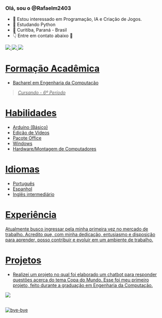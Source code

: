 ### Olá, sou o @Rafaelm2403
- 👀 Estou interessado em Programação, IA e Criação de Jogos.
- 🌱 Estudando Python
- 📍 Curitiba, Paraná - Brasil
- 👇 Entre em contato abaixo 📩

<div>
 <a href="mailto:rafaelmirran@gmail.com"><img src="https://img.shields.io/badge/Gmail-D14836?style=for-the-badge&logo=gmail&logoColor=white"/> 
 <a href="https://api.whatsapp.com/send?phone=5541995836768"><img src="https://img.shields.io/badge/WhatsApp-25D366?style=for-the-badge&logo=whatsapp&logoColor=white"/>
 <a href="https://t.me/+5541995836768"><img src="https://img.shields.io/badge/Telegram-2CA5E0?style=for-the-badge&logo=telegram&logoColor=white"/>
  
</div>



# Formação Acadêmica
       
- Bacharel em Engenharia da Computação
 > _Cursando - 6º Período_




# Habilidades
- Arduíno (Básico)
- Edição de Vídeos
- Pacote Office
- Windows
- Hardware/Montagem de Computadores
  



# Idiomas
- Português
- Espanhol
- Inglês intermediário

  

# Experiência

Atualmente busco ingressar pela minha primeira vez no mercado de trabalho. Acredito que, com minha dedicação, entusiasmo e disposição para aprender, posso contribuir e evoluir em um ambiente de trabalho.


# Projetos

- Realizei um projeto no qual foi elaborado um chatbot para responder questões acerca do tema Copa do Mundo. Esse foi meu primeiro projeto, feito durante a graduação em Engenharia da Computação.
  <div>
<a href="https://github.com/rafaelm2403/Botdohexa"><img src="https://img.shields.io/badge/GitHub-100000?style=for-the-badge&logo=github&logoColor=white"/>

  
</div>

<div>
<div style="display: inline_block"><br>
  <img align="center" alt="bye-bye" src="https://media2.giphy.com/media/v1.Y2lkPTc5MGI3NjExN3NtdWYxcnFtOThxaDR1bjh0ZDk2ZmdhM3o0djMyemNwNHJiNDRwOSZlcD12MV9pbnRlcm5hbF9naWZfYnlfaWQmY3Q9Zw/P3ca1jBgmOHMkyEmDd/giphy.gif"/>


</div>
